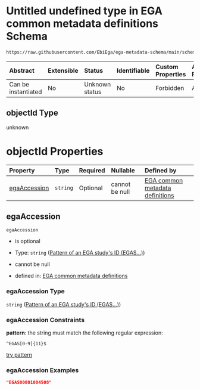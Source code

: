 # Untitled undefined type in EGA common metadata definitions Schema

```txt
https://raw.githubusercontent.com/EbiEga/ega-metadata-schema/main/schemas/EGA.common-definitions.json#/definitions/objectIdAndObjectTypeCheck/anyOf/3/properties/objectId
```



| Abstract            | Extensible | Status         | Identifiable | Custom Properties | Additional Properties | Access Restrictions | Defined In                                                                                           |
| :------------------ | :--------- | :------------- | :----------- | :---------------- | :-------------------- | :------------------ | :--------------------------------------------------------------------------------------------------- |
| Can be instantiated | No         | Unknown status | No           | Forbidden         | Allowed               | none                | [EGA.common-definitions.json\*](../../../schemas/EGA.common-definitions.json "open original schema") |

## objectId Type

unknown

# objectId Properties

| Property                      | Type     | Required | Nullable       | Defined by                                                                                                                                                                                                                                                                                                                                                                                                                            |
| :---------------------------- | :------- | :------- | :------------- | :------------------------------------------------------------------------------------------------------------------------------------------------------------------------------------------------------------------------------------------------------------------------------------------------------------------------------------------------------------------------------------------------------------------------------------ |
| [egaAccession](#egaaccession) | `string` | Optional | cannot be null | [EGA common metadata definitions](ega-4-definitions-check-that-the-objectids-accession-pattern-and-objecttype-match-anyof-study-objectid-and-objecttype-check-properties-objectid-properties-pattern-of-an-ega-studys-id-egas.md "https://raw.githubusercontent.com/EbiEga/ega-metadata-schema/main/schemas/EGA.common-definitions.json#/definitions/objectIdAndObjectTypeCheck/anyOf/3/properties/objectId/properties/egaAccession") |

## egaAccession



`egaAccession`

*   is optional

*   Type: `string` ([Pattern of an EGA study's ID (EGAS...)](ega-4-definitions-check-that-the-objectids-accession-pattern-and-objecttype-match-anyof-study-objectid-and-objecttype-check-properties-objectid-properties-pattern-of-an-ega-studys-id-egas.md))

*   cannot be null

*   defined in: [EGA common metadata definitions](ega-4-definitions-check-that-the-objectids-accession-pattern-and-objecttype-match-anyof-study-objectid-and-objecttype-check-properties-objectid-properties-pattern-of-an-ega-studys-id-egas.md "https://raw.githubusercontent.com/EbiEga/ega-metadata-schema/main/schemas/EGA.common-definitions.json#/definitions/objectIdAndObjectTypeCheck/anyOf/3/properties/objectId/properties/egaAccession")

### egaAccession Type

`string` ([Pattern of an EGA study's ID (EGAS...)](ega-4-definitions-check-that-the-objectids-accession-pattern-and-objecttype-match-anyof-study-objectid-and-objecttype-check-properties-objectid-properties-pattern-of-an-ega-studys-id-egas.md))

### egaAccession Constraints

**pattern**: the string must match the following regular expression:&#x20;

```regexp
^EGAS[0-9]{11}$
```

[try pattern](https://regexr.com/?expression=%5EEGAS%5B0-9%5D%7B11%7D%24 "try regular expression with regexr.com")

### egaAccession Examples

```json
"EGAS00001004508"
```
